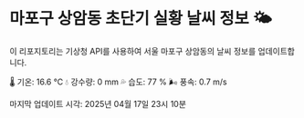 
# 마포구 상암동 초단기 실황 날씨 정보 🌤️

이 리포지토리는 기상청 API를 사용하여 서울 마포구 상암동의 날씨 정보를 업데이트합니다. 

🌡️ 기온: 16.6 ℃
💧 강수량: 0 mm
💦 습도: 77 %
🌬️ 풍속: 0.7 m/s

마지막 업데이트 시각: 2025년 04월 17일 23시 10분    
